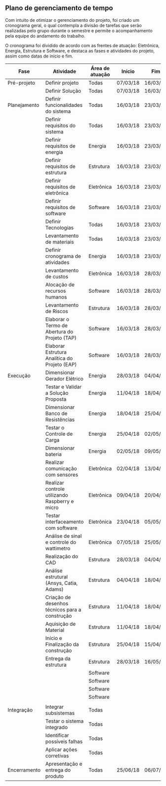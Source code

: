 ## Plano de gerenciamento de tempo

Com intuito de otimizar o gerenciamento do projeto, foi criado um cronograma geral, o qual contempla a divisão de tarefas que serão realizadas pelo grupo durante o semestre e permite o acompanhamento pela equipe do andamento do trabalho.

O cronograma foi dividido de acordo com as frentes de atuação: Eletrônica, Energia, Estrutura e Software, e destaca as fases e atividades do projeto, assim como datas de início e fim.

| Fase         | Atividade                                      | Área de atuação | Início   | Fim      |
|--------------|------------------------------------------------|-----------------|----------|----------|
| Pré-projeto  | Definir projeto                                | Todas           | 07/03/18 | 16/03/18 |
|              | Definir Solução                                | Todas           | 07/03/18 | 16/03/18 |
| Planejamento | Definir funcionalidades do sistema             | Todas           | 16/03/18 | 23/03/18 |
|              | Definir requisitos do sistema                  | Todas           | 16/03/18 | 23/03/18 |
|              | Definir requisitos de energia                  | Energia         | 16/03/18 | 23/03/18 |
|              | Definir requisitos de estrutura                | Estrutura       | 16/03/18 | 23/03/18 |
|              | Definir requisitos de eletrônica               | Eletrônica      | 16/03/18 | 23/03/18 |
|              | Definir requisitos de software                 | Software        | 16/03/18 | 23/03/18 |
|              | Definir Tecnologias                            | Todas           | 16/03/18 | 23/03/18 |
|              | Levantamento de materiais                      | Todas           | 16/03/18 | 23/03/18 |
|              | Definir cronograma de atividades               | Energia         | 16/03/18 | 23/03/18 |
|              | Levantamento de custos                         | Eletrônica      | 16/03/18 | 28/03/18 |
|              | Alocação de recursos humanos                   | Software        | 16/03/18 | 28/03/18 |
|              | Levantamento de Riscos                         | Estrutura       | 16/03/18 | 28/03/18 |
|              | Elaborar o Termo de Abertura do Projeto (TAP)  | Software        | 16/03/18 | 28/03/18 |
|              | Elaborar Estrutura Analítica do Projeto (EAP)  | Software        | 16/03/18 | 28/03/18 |
| Execução     | Dimensionar Gerador Elétrico                   | Energia         | 28/03/18 | 04/04/18 |
|              | Testar e Validar a Solução Proposta            | Energia         | 11/04/18 | 18/04/18 |
|              | Dimensionar Banco de Resistências              | Energia         | 18/04/18 | 25/04/18 |
|              | Testar o Controle de Carga                     | Energia         | 25/04/18 | 02/05/18 |
|              | Dimensionar bateria                            | Energia         | 02/05/18 | 09/05/18 |
|              | Realizar comunicação com sensores              | Eletrônica      | 02/04/18 | 13/04/18 |
|              | Realizar controle utilizando Raspberry e micro | Eletrônica      | 09/04/18 | 20/04/18 |
|              | Testar interfaceamento com software            | Eletrônica      | 23/04/18 | 05/05/18 |
|              | Análise de sinal e controle do wattimetro      | Eletrônica      | 07/05/18 | 25/05/18 |
|              | Realização do CAD                              | Estrutura       | 28/03/18 | 04/04/18 |
|              | Análise estrutural (Ansys, Catia, Adams)       | Estrutura       | 04/04/18 | 18/04/18 |
|              | Criação de desenhos técnicos para a construção | Estrutura       | 11/04/18 | 18/04/18 |
|              | Aquisição de Material                          | Estrutura       | 11/04/18 | 18/04/18 |
|              | Início  e Finalização da construção            | Estrutura       | 25/04/18 | 15/04/18 |
|              | Entrega da estrutura                           | Estrutura       | 28/03/18 | 16/05/18 |
|              |                                                | Software        |          |          |
|              |                                                | Software        |          |          |
|              |                                                | Software        |          |          |
|              |                                                | Software        |          |          |
|              |                                                |                 |          |          |
| Integração   | Integrar subsistemas                           | Todas           |          |          |
|              | Testar o sistema integrado                     | Todas           |          |          |
|              | Identificar possíveis falhas                   | Todas           |          |          |
|              | Aplicar ações corretivas                       | Todas           |          |          |
| Encerramento | Apresentação e entrega do produto              | Todas           | 25/06/18 | 06/07/18 |


			
					



